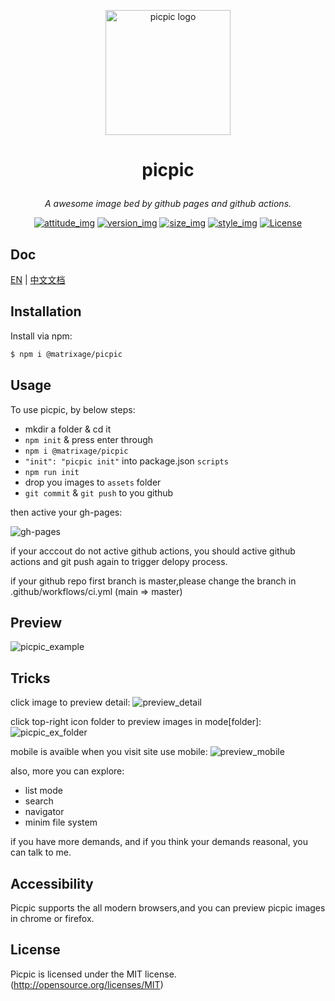 <p align="center"><a href="#" target="_blank" rel="noopener noreferrer"><img width="200" src="https://matrixage.github.io/img/projects/picpic/logo_picpic_black.png" alt="picpic logo"></a></p>

# <p align="center"> picpic </p>

_<p align="center">A awesome image bed by github pages and github actions.</p>_

<p align="center">
  <a href="#"><img src="https://img.shields.io/badge/join-welcome-brightgreen.svg" alt="attitude_img"></a>
  <a href="#"><img src="https://img.shields.io/badge/version-1.0-orange.svg" alt="version_img"></a>
  <a href="#"><img src="https://img.shields.io/badge/compres%20size-7k-red.svg" alt="size_img"></a>
  <a href="#"><img src="https://img.shields.io/badge/style-light%20design-yellow.svg" alt="style_img"></a>
  <a href="#"><img src="https://img.shields.io/badge/license-MIT-blue.svg" alt="License"></a>
</p>

## Doc

[EN](https://github.com/MatrixAges/picpic) | [中文文档](https://github.com/MatrixAges/picpic/blob/master/readme_cn.md)

## Installation

Install via npm:

```bash
$ npm i @matrixage/picpic
```

## Usage

To use picpic, by below steps:

- mkdir a folder & cd it
- `npm init` & press enter through
- `npm i @matrixage/picpic`
- `"init": "picpic init"` into package.json `scripts`
- `npm run init`
- drop you images to `assets` folder
- `git commit` & `git push` to you github

then active your gh-pages:

![gh-pages](https://matrixage.github.io/img/projects/picpic/choose_gh_pages.jpg)

if your acccout do not active github actions, you should active github actions and git push again to trigger delopy process.

if your github repo first branch is master,please change the branch in .github/workflows/ci.yml (main => master)

## Preview

![picpic_example](https://matrixage.github.io/img/projects/picpic/picpic_example.jpg)

## Tricks

click image to preview detail:
![preview_detail](https://matrixage.github.io/img/projects/picpic/preview_detail.jpg)

click top-right icon folder to preview images in mode[folder]:
![picpic_ex_folder](https://matrixage.github.io/img/projects/picpic/picpic_ex_folder.jpg)

mobile is avaible when you visit site use mobile:
![preview_mobile](https://matrixage.github.io/img/projects/picpic/preview_mobile.jpg)

also, more you can explore:
- list mode
- search
- navigator
- minim file system

if you have more demands, and if you think your demands reasonal, you can talk to me.

## Accessibility

Picpic supports the all modern browsers,and you can preview picpic images in chrome or firefox.

## License

Picpic is licensed under the MIT license. (http://opensource.org/licenses/MIT)
